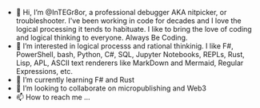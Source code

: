 - 👋 Hi, I’m @InTEGr8or, a professional debugger AKA nitpicker, or troubleshooter. I've been working in code for decades and I love the logical processing it tends to habituate. I like to bring the love of coding and logical thinking to everyone. Always Be Coding.
- 👀 I’m interested in logical processs and rational thinkinig. I like F#, PowerShell, bash, Python, C#, SQL, Jupyter Notebooks, REPLs, Rust, Lisp, APL, ASCII text renderers like MarkDown and Mermaid, Regular Expressions, etc.
- 🌱 I’m currently learning F# and Rust
- 💞️ I’m looking to collaborate on micropublishing and Web3
- 📫 How to reach me ...

<!---
InTEGr8or/InTEGr8or is a ✨ special ✨ repository because its `README.md` (this file) appears on your GitHub profile.
You can click the Preview link to take a look at your changes.
--->
